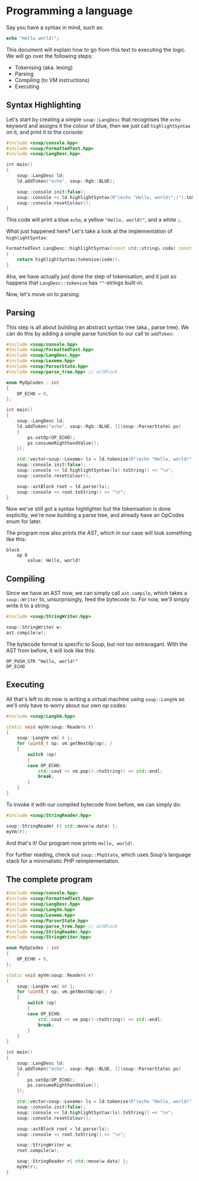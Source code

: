 # Programming a language

Say you have a syntax in mind, such as:

```PHP
echo "Hello world!";
```

This document will explain how to go from this text to executing the logic. We will go over the following steps:

- Tokenising (aka. lexing)
- Parsing
- Compiling (to VM instructions)
- Executing

## Syntax Highlighting

Let's start by creating a simple `soup::LangDesc` that recognises the `echo` keyword and assigns it the colour of blue, then we just call `highlightSyntax` on it, and print it to the console:

```C++
#include <soup/console.hpp>
#include <soup/FormattedText.hpp>
#include <soup/LangDesc.hpp>

int main()
{
    soup::LangDesc ld;
    ld.addToken("echo", soup::Rgb::BLUE);

    soup::console.init(false);
    soup::console << ld.highlightSyntax(R"(echo "Hello, world!";)").toString() << "\n";
    soup::console.resetColour();
}
```

This code will print a blue `echo`, a yellow `"Hello, world!"`, and a white `;`.

What just happened here? Let's take a look at the implementation of `highlightSyntax`:

```C++
FormattedText LangDesc::highlightSyntax(const std::string& code) const
{
    return highlightSyntax(tokenise(code));
}
```

Aha, we have actually just done the step of tokenisation, and it just so happens that `LangDesc::tokenise` has `""`-strings built-in.

Now, let's move on to parsing.

## Parsing

This step is all about building an abstract syntax tree (aka., parse tree). We can do this by adding a simple parse function to our call to `addToken`:

```C++
#include <soup/console.hpp>
#include <soup/FormattedText.hpp>
#include <soup/LangDesc.hpp>
#include <soup/Lexeme.hpp>
#include <soup/ParserState.hpp>
#include <soup/parse_tree.hpp> // astBlock

enum MyOpCodes : int
{
    OP_ECHO = 0,
};

int main()
{
    soup::LangDesc ld;
    ld.addToken("echo", soup::Rgb::BLUE, [](soup::ParserState& ps)
    {
        ps.setOp(OP_ECHO);
        ps.consumeRighthandValue();
    });

    std::vector<soup::Lexeme> ls = ld.tokenise(R"(echo "Hello, world!";)");
    soup::console.init(false);
    soup::console << ld.highlightSyntax(ls).toString() << "\n";
    soup::console.resetColour();

    soup::astBlock root = ld.parse(ls);
    soup::console << root.toString() << "\n";
}
```

Now we've still got a syntax highlighter but the tokenisation is done explicitly, we're now building a parse tree, and already have an OpCodes enum for later.

The program now also prints the AST, which in our case will look something like this:

```
block
    op 0
        value: Hello, world!
```

## Compiling

Since we have an AST now, we can simply call `ast.compile`, which takes a `soup::Writer` to, unsurprisingly, feed the bytecode to. For now, we'll simply write it to a string.

```C++
#include <soup/StringWriter.hpp>
```
```C++
soup::StringWriter w;
ast.compile(w);
```

The bytecode format is specific to Soup, but not too extravagant. With the AST from before, it will look like this:

```
OP_PUSH_STR "Hello, world!"
OP_ECHO
```

## Executing

All that's left to do now is writing a virtual machine using `soup::LangVm` so we'll only have to worry about our own op codes:

```C++
#include <soup/LangVm.hpp>
```
```C++
static void myVm(soup::Reader& r)
{
    soup::LangVm vm{ r };
    for (uint8_t op; vm.getNextOp(op); )
    {
        switch (op)
        {
        case OP_ECHO:
            std::cout << vm.pop()->toString() << std::endl;
            break;
        }
    }
}
```

To invoke it with our compiled bytecode from before, we can simply do:

```C++
#include <soup/StringReader.hpp>
```
```C++
soup::StringReader r{ std::move(w.data) };
myVm(r);
```

And that's it! Our program now prints `Hello, world!`.

For further reading, check out `soup::PhpState`, which uses Soup's language stack for a minimalistic PHP reimplementation.

## The complete program

```C++
#include <soup/console.hpp>
#include <soup/FormattedText.hpp>
#include <soup/LangDesc.hpp>
#include <soup/LangVm.hpp>
#include <soup/Lexeme.hpp>
#include <soup/ParserState.hpp>
#include <soup/parse_tree.hpp> // astBlock
#include <soup/StringReader.hpp>
#include <soup/StringWriter.hpp>

enum MyOpCodes : int
{
    OP_ECHO = 0,
};

static void myVm(soup::Reader& r)
{
    soup::LangVm vm{ &r };
    for (uint8_t op; vm.getNextOp(op); )
    {
        switch (op)
        {
        case OP_ECHO:
            std::cout << vm.pop()->toString() << std::endl;
            break;
        }
    }
}

int main()
{
    soup::LangDesc ld;
    ld.addToken("echo", soup::Rgb::BLUE, [](soup::ParserState& ps)
    {
        ps.setOp(OP_ECHO);
        ps.consumeRighthandValue();
    });

    std::vector<soup::Lexeme> ls = ld.tokenise(R"(echo "Hello, world!";)");
    soup::console.init(false);
    soup::console << ld.highlightSyntax(ls).toString() << "\n";
    soup::console.resetColour();

    soup::astBlock root = ld.parse(ls);
    soup::console << root.toString() << "\n";

    soup::StringWriter w;
    root.compile(w);

    soup::StringReader r{ std::move(w.data) };
    myVm(r);
}
```

